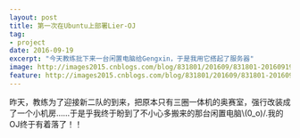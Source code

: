 ```yaml
---
layout: post
title: 第一次在Ubuntu上部署Lier-OJ
tag:
- project
date: 2016-09-19
excerpt: "今天教练批下来一台闲置电脑给Gengxin，于是我用它搭起了服务器"
image: http://images2015.cnblogs.com/blog/831801/201609/831801-20160919213506340-1828196577.png
feature: http://images2015.cnblogs.com/blog/831801/201609/831801-20160919213329590-1081767775.png
---
```


昨天，教练为了迎接新二队的到来，把原本只有三圈一体机的奥赛室，强行改装成了一个小机房……于是乎我终于盼到了不小心多搬来的那台闲置电脑\\(0_o)/.我的OJ终于有着落了！！  
